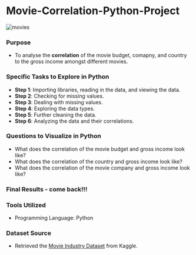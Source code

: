 # Movie-Correlation-Python-Project
![movies](https://github.com/JennaDahan/Movie-Correlation-Python-Project/assets/142054522/c67167a0-ce33-46c1-8952-b886a054cedc)


### Purpose
- To analyse the **correlation** of the movie budget, comapny, and country to the gross income amongst different movies. 

### Specific Tasks to Explore in Python
- **Step 1**: Importing libraries, reading in the data, and viewing the data.
- **Step 2**: Checking for missing values.
- **Step 3**: Dealing with missing values.
- **Step 4**: Exploring the data types.
- **Step 5**: Further cleaning the data.
- **Step 6**: Analyzing the data and their correlations.

### Questions to Visualize in Python
- What does the correlation of the movie budget and gross income look like?
- What does the correlation of the country and gross income look like?
- What does the correlation of the movie company and gross income look like?

### Final Results - come back!!!

### Tools Utilized
- Programming Language: Python

### Dataset Source
- Retrieved the [Movie Industry Dataset](https://www.kaggle.com/datasets/danielgrijalvas/movies) from Kaggle.
